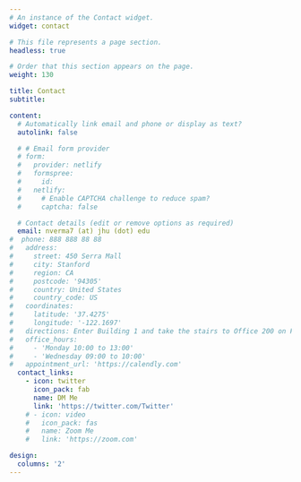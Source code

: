 ```yaml
---
# An instance of the Contact widget.
widget: contact

# This file represents a page section.
headless: true

# Order that this section appears on the page.
weight: 130

title: Contact
subtitle:

content:
  # Automatically link email and phone or display as text?
  autolink: false

  # # Email form provider
  # form:
  #   provider: netlify
  #   formspree:
  #     id:
  #   netlify:
  #     # Enable CAPTCHA challenge to reduce spam?
  #     captcha: false

  # Contact details (edit or remove options as required)
  email: nverma7 (at) jhu (dot) edu
#  phone: 888 888 88 88
#   address:
#     street: 450 Serra Mall
#     city: Stanford
#     region: CA
#     postcode: '94305'
#     country: United States
#     country_code: US
#   coordinates:
#     latitude: '37.4275'
#     longitude: '-122.1697'
#   directions: Enter Building 1 and take the stairs to Office 200 on Floor 2
#   office_hours:
#     - 'Monday 10:00 to 13:00'
#     - 'Wednesday 09:00 to 10:00'
#   appointment_url: 'https://calendly.com'
  contact_links:
    - icon: twitter
      icon_pack: fab
      name: DM Me
      link: 'https://twitter.com/Twitter'
    # - icon: video
    #   icon_pack: fas
    #   name: Zoom Me
    #   link: 'https://zoom.com'

design:
  columns: '2'
---
```

